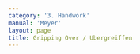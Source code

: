 ```yaml
---
category: '3. Handwork'
manual: 'Meyer'
layout: page
title: Gripping Over / Ubergreiffen
---
```


<link rel="import" href="/bower_components/polymer/polymer.html">
<link rel="import" href="shared-styles.html">

<dom-module id="{{ page.url | split:'/' | last | remove: '.html' }}-element">
  <template>
    <style include="shared-styles">
      :host {
        display: block;

        padding: 10px;
      }
    </style>

    <div class="card">

      <h1>{{ page.title }}</h1>


      <p>Transcription:</p>
      <blockquote><p>Gripping Over is thus: Strike from your right to their upper left opening, however in the strike grip with the fingers out over the quillons or shield while holding the thumb on the haft, then with the left hand raise the pommel and slash in on their head with hanging blade over or behind their parry.</p>

      </blockquote>

    </div>
  </template>

  <script>
    Polymer({
      is: '{{ page.url | split:'/' | last | remove: '.html' }}-element',
    });
  </script>
</dom-module>